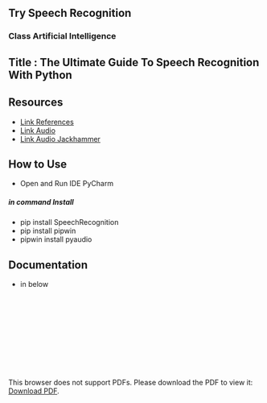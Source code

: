 ## Try Speech Recognition
### Class Artificial Intelligence
## Title : The Ultimate Guide To Speech Recognition With Python
## Resources 
- [Link References](https://realpython.com/python-speech-recognition/) 
- [Link Audio](http://www.voiptroubleshooter.com/open_speech/index.html)  
- [Link Audio Jackhammer](https://github.com/realpython/python-speech-recognition/blob/master/audio_files/jackhammer.wav)
## How to Use 
- Open and Run IDE PyCharm
##### in command Install 
- pip install SpeechRecognition
- pip install pipwin
- pipwin install pyaudio

## Documentation
- in below

<object data="https://github.com/NoraNekoIT/LAB-Try-Speech-Recognition/tree/master/document/Laporan_praktikun_speechRecognition.pdf" type="application/pdf" width="700px" height="700px">
    <embed src="https://github.com/NoraNekoIT/LAB-Try-Speech-Recognition/tree/master/document/Laporan_praktikun_speechRecognition.pdf">
        <p>This browser does not support PDFs. Please download the PDF to view it: <a href="http://yoursite.com/the.pdf">Download PDF</a>.</p>
    </embed>
</object>
